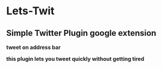  <h1> Lets-Twit </h1>
<h2> Simple Twitter Plugin google extension </h2>

<b>tweet on address bar</b>


<b>this plugin lets you tweet quickly without getting tired </b>
